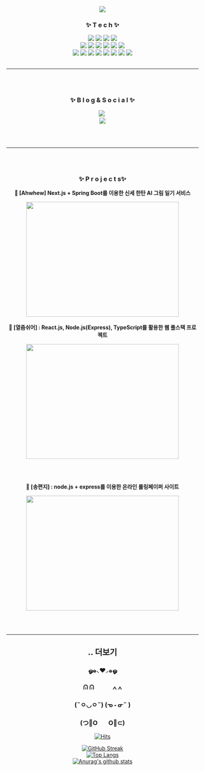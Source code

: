 <p align="center">
  <img src="https://capsule-render.vercel.app/api?type=venom&height=200&text=Hong%20min%20yeong.&fontSize=70&color=0:8871e5,100:b678c4&stroke=b678c4">

</p>

<div align="center">
  <h3> ✨ T e c h ✨ </h3> 
  
  <img src="https://img.shields.io/badge/JavaScript-F7DF1E?style=flat-square&logo=JavaScript&logoColor=black&label=">
  <img src="https://img.shields.io/badge/HTML5-E34F26?style=flat-square&logo=HTML5&logoColor=white&label=">
  <img src="https://img.shields.io/badge/CSS-1572B6?style=flat-square&logo=CSS3&logoColor=white&label=">
  <img src="https://img.shields.io/badge/React-61DAFB?style=flat-square&logo=React&logoColor=white&label=">

  <br>
  <img src="https://img.shields.io/badge/Node.js-339933?style=flat-square&logo=Node.js&logoColor=white&label=">
  <img src="https://img.shields.io/badge/Python-3776AB?style=flat-square&logo=Python&logoColor=white&label=">
  <img src="https://img.shields.io/badge/Express.js-404D59?style=flat-square&label=">
  <img src="https://img.shields.io/badge/Java-ED8B00?style=flat-square&logo=java&logoColor=white&label=">
  <img src="https://img.shields.io/badge/TypeScript-007ACC?style=flat-square&logo=typescript&logoColor=white&label=">
  <img src="https://img.shields.io/badge/spring-6DB33F?style=flat-square&logo=spring&logoColor=white&label=">
  <br>
  <img src="https://img.shields.io/badge/MySQL-00000F?style=flat-square&logo=mysql&logoColor=white&label=">
  <img src="https://img.shields.io/badge/MongoDB-4EA94B?style=flat-square&logo=mongodb&logoColor=white&label=">
  <img src="https://img.shields.io/badge/Postman-FF6C37?style=flat-square&logo=Postman&logoColor=white"/>
  <img src="https://img.shields.io/badge/ORACLE-F80000?style=flat-square&logo=oracle&logoColor=white"/>
  <img src="https://img.shields.io/badge/Linux-FCC624?style=flat-square&logo=linux&logoColor=black"/>
  <img src="https://img.shields.io/badge/GitHub-181717?style=flat-square&logo=GitHub&logoColor=white"/>
  <img src="https://img.shields.io/badge/Amazon AWS-232F3E?style=flat-square&logo=amazonaws&logoColor=white"/>
<img src="https://img.shields.io/badge/Anaconda-44A833?style=flat-square&logo=Anaconda&logoColor=white"/>
<br/>
  <br/>
<hr>
<br/>
  <br/>
<h3 align="center">✨ B l o g & S o c i a l ✨</h3>
<p align="center">
  <a href="https://0boss.tistory.com/"><img src="http://img.shields.io/badge/-Tistory%20[KR]-black?style=flat-square&logo=tistory&link=https://dksl00.tistory.com/" /></a>&nbsp;
  <!-- <a href="https://medium.com/@gngsn"><img src="http://img.shields.io/badge/-Medium%20[EN]-black?style=flat-square&logo=medium&link=https://medium.com/@gngsn" /></a> -->
  <br/>
    <!-- <a href="https://www.linkedin.com/in/kyeongsun-park"><img src="https://img.shields.io/badge/-LinkedIn-blue?style=flat-square&logo=Linkedin&logoColor=white&link=https://www.linkedin.com/in/kyeongsun-park-4b95961b2"/></a> -->
  <a href="mailto:minyung1240@khu.ac.kr"><img src="https://img.shields.io/badge/Gmail-d14836?style=flat-square&logo=Gmail&logoColor=white&link=mailto:minyung1240@khu.ac.kr" /></a>
</p>

<br/>
<br />
<hr>
<br/>
  <br/>
<h3> ✨ P r o j e c t s✨ </h3> 

__:memo: [Ahwhew] Next.js + Spring Boot를 이용한 신세 한탄 AI 그림 일기 서비스__

<a href="https://github.com/sessac-3rd-team-A/BE"><img src="https://github.com/sy33002/sy33002/assets/113359008/fcc3fa51-f39b-4e50-80e8-7de146844e91" width=400 height=300> </a>
<br /><br />
__:memo: [열줌쉬어] : React.js, Node.js(Express), TypeScript를 활용한 웹 풀스택 프로젝트__

<a href="https://github.com/WebDeViper/WebDeViper_Server"><img src="https://github.com/HongMinYeong/HongMinyeong/assets/65701100/9dea4773-eb51-4abd-9d2a-5268a9723aab" width=400 height=300> </a>


<br /><br />

__:memo: [송편지] : node.js + express를 이용한 온라인 롤링페이퍼 사이트__

<a href="https://github.com/WebDeViper/WebDeViper_Server"><img src="https://github.com/HongMinYeong/HongMinyeong/assets/65701100/9b778f57-115c-4ba1-bec4-a1512797816e" width=400 height=300> </a>

<br />
  <br>
  <hr>
  <h2> .. 더보기 </h2>
  <h3> ஓ๑⸜❤︎⸝‍๑ஓ </h3> 
  <h3>  ᕬ ᕬ   ∧ ∧ </h3> 
<h3> (˵ㅇ◡ㅇ˵)  (ᓀ ֊ ᓂ˵ )</h3> 
<h3>  (つ🍺O ⠀O🍺⊂) </h3> 

 
[![Hits](https://hits.seeyoufarm.com/api/count/incr/badge.svg?url=https%3A%2F%2Fgithub.com%2FHongMinYeong&count_bg=%23E92E5D&title_bg=%23555555&icon=&icon_color=%23E7E7E7&title=hits&edge_flat=false)](https://hits.seeyoufarm.com)
<br>

[![GitHub Streak](https://streak-stats.demolab.com?user=HongMinYeong&hide_border=true)](https://git.io/streak-stats)
<br>
[![Top Langs](https://github-readme-stats.vercel.app/api/top-langs/?username=HongMinYeong&layout=compact&theme=Most%20Used%20Languages&langs_count=6)](https://github.com/anuraghazra/github-readme-stats)
<br>
[![Anurag's github stats](https://github-readme-stats.vercel.app/api?username=HongMinYeong)](https://github.com/anuraghazra/github-readme-stats)

</div>
